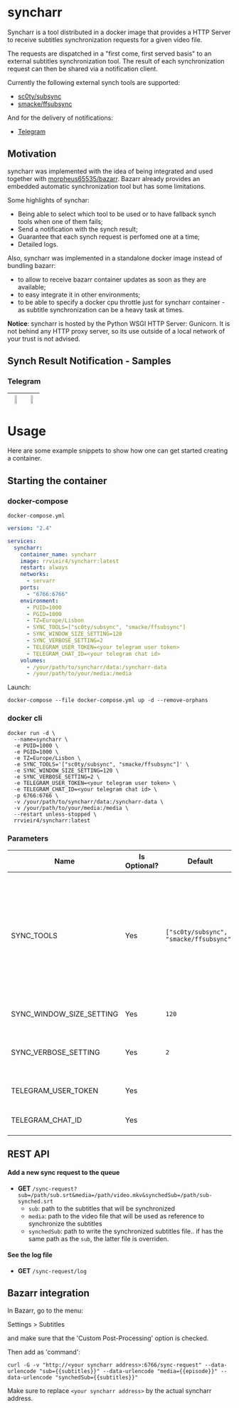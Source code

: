 # syncharr

Syncharr is a tool distributed in a docker image that provides a HTTP Server to receive subtitles synchronization requests for a given video file.

The requests are dispatched in a "first come, first served basis" to an external subtitles synchronization tool. The result of each synchronization request can then be shared via a notification client.

Currently the following external synch tools are supported:
- [sc0ty/subsync](https://github.com/sc0ty/subsync)
- [smacke/ffsubsync](https://github.com/smacke/ffsubsync)

And for the delivery of notifications:
- [Telegram](https://telegram.org/)

## Motivation

syncharr was implemented with the idea of being integrated and used together with [morpheus65535/bazarr](https://github.com/morpheus65535/bazarr). Bazarr already provides an embedded automatic synchronization tool but has some limitations. 

Some highlights of synchar:
- Being able to select which tool to be used or to have fallback synch tools when one of them fails;
- Send a notification with the synch result;
- Guarantee that each synch request is perfomed one at a time;
- Detailed logs.

Also, syncharr was implemented in a standalone docker image instead of bundling bazarr:
- to allow to receive bazarr container updates as soon as they are available;
- to easy integrate it in other environments;
- to be able to specify a docker cpu throttle just for syncharr container - as subtitle synchronization can be a heavy task at times.

**Notice**: syncharr is hosted by the Python WSGI HTTP Server: Gunicorn. It is not behind any HTTP proxy server, so its use outside of a local network of your trust is not advised.

## Synch Result Notification - Samples

### Telegram

<img src="https://i.imgur.com/nfKPPOU.png" width=50% height=50%> | <img src="https://i.imgur.com/OVN9D5w.png" width=50% height=50%>
------------ | -------------

# Usage

Here are some example snippets to show how one can get started creating a container.

## Starting the container

### docker-compose

`docker-compose.yml`
```yaml
version: "2.4"

services:
  syncharr:
    container_name: syncharr
    image: rrvieir4/syncharr:latest
    restart: always
    networks:
      - servarr
    ports:
      - "6766:6766"
    environment:
      - PUID=1000
      - PGID=1000
      - TZ=Europe/Lisbon
      - SYNC_TOOLS=["sc0ty/subsync", "smacke/ffsubsync"]
      - SYNC_WINDOW_SIZE_SETTING=120
      - SYNC_VERBOSE_SETTING=2
      - TELEGRAM_USER_TOKEN=<your telegram user token>
      - TELEGRAM_CHAT_ID=<your telegram chat id>
    volumes:
      - /your/path/to/syncharr/data:/syncharr-data
      - /your/path/to/your/media:/media
```

Launch:
```console
docker-compose --file docker-compose.yml up -d --remove-orphans
```

### docker cli

```console
docker run -d \
  --name=syncharr \
  -e PUID=1000 \
  -e PGID=1000 \
  -e TZ=Europe/Lisbon \
  -e SYNC_TOOLS='["sc0ty/subsync", "smacke/ffsubsync"]' \
  -e SYNC_WINDOW_SIZE_SETTING=120 \
  -e SYNC_VERBOSE_SETTING=2 \
  -e TELEGRAM_USER_TOKEN=<your telegram user token> \
  -e TELEGRAM_CHAT_ID=<your telegram chat id> \
  -p 6766:6766 \
  -v /your/path/to/syncharr/data:/syncharr-data \
  -v /your/path/to/your/media:/media \
  --restart unless-stopped \
  rrvieir4/syncharr:latest
```

### Parameters

Name | Is Optional? | Default | Description
------------ | ------------- | ------------- | -------------
SYNC_TOOLS | Yes | `["sc0ty/subsync", "smacke/ffsubsync"]` | Ordered list with the IDs of the external tools that will be used to try to synchronize subtitles. Current supported tools -> name: [sc0ty/subsync](https://github.com/sc0ty/subsync), id: `sc0ty/subsync`; name: [smacke/ffsubsync](https://github.com/smacke/ffsubsync), id: `smacke/ffsubsync`.
SYNC_WINDOW_SIZE_SETTING | Yes | `120`| Max subtitle synch correction (in seconds)
SYNC_VERBOSE_SETTING | Yes | `2` | Verbosity level (0 - 3), higher number means more data will be printed
TELEGRAM_USER_TOKEN | Yes | | Your telegram user token. If none, no notification is sent
TELEGRAM_CHAT_ID | Yes | | Your telegram chat id. If none, no notification is sent

## REST API

#### Add a new sync request to the queue

- **GET** `/sync-request?sub=/path/sub.srt&media=/path/video.mkv&synchedSub=/path/sub-synched.srt`
  - `sub`: path to the subtitles that will be synchronized
  - `media`: path to the video file that will be used as reference to synchronize the subtitles
  - `synchedSub`: path to write the synchronized subtitles file.. if has the same path as the `sub`, the latter file is overriden.
  
#### See the log file

- **GET** `/sync-request/log`

## Bazarr integration

In Bazarr, go to the menu:

Settings > Subtitles

and make sure that the 'Custom Post-Processing' option is checked. 

Then add as 'command':
```console
curl -G -v "http://<your syncharr address>:6766/sync-request" --data-urlencode "sub={{subtitles}}" --data-urlencode "media={{episode}}" --data-urlencode "synchedSub={{subtitles}}"
```

Make sure to replace `<your syncharr address>` by the actual syncharr address.
